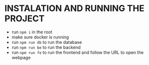 # INSTALATION AND RUNNING THE PROJECT

- run `npm i` in the root
- make sure docker is running
- run `npm run db` to run the database
- run `npm run be` to run the backend
- run `npm run fe` to run the frontend and follow the URL to open the webpage
